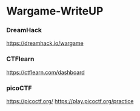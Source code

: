 # Wargame-WriteUP 
### DreamHack
https://dreamhack.io/wargame

### CTFlearn
https://ctflearn.com/dashboard

### picoCTF
https://picoctf.org/
https://play.picoctf.org/practice

